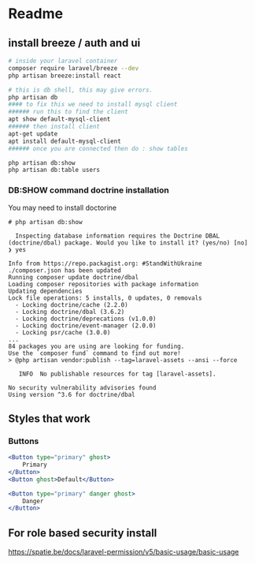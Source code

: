 # Readme

## install breeze / auth and ui

```bash
# inside your laravel container 
composer require laravel/breeze --dev
php artisan breeze:install react

# this is db shell, this may give errors. 
php artisan db
#### to fix this we need to install mysql client
###### run this to find the client
apt show default-mysql-client
###### then install client 
apt-get update
apt install default-mysql-client
###### once you are connected then do : show tables 

php artisan db:show
php artisan db:table users

```


### DB:SHOW command doctrine installation

You may need to install doctorine 

```
# php artisan db:show

  Inspecting database information requires the Doctrine DBAL (doctrine/dbal) package. Would you like to install it? (yes/no) [no]
❯ yes

Info from https://repo.packagist.org: #StandWithUkraine
./composer.json has been updated
Running composer update doctrine/dbal
Loading composer repositories with package information
Updating dependencies
Lock file operations: 5 installs, 0 updates, 0 removals
  - Locking doctrine/cache (2.2.0)
  - Locking doctrine/dbal (3.6.2)
  - Locking doctrine/deprecations (v1.0.0)
  - Locking doctrine/event-manager (2.0.0)
  - Locking psr/cache (3.0.0)
...
84 packages you are using are looking for funding.
Use the `composer fund` command to find out more!
> @php artisan vendor:publish --tag=laravel-assets --ansi --force

   INFO  No publishable resources for tag [laravel-assets].  

No security vulnerability advisories found
Using version ^3.6 for doctrine/dbal

```


## Styles that work 

### Buttons

```jsx
<Button type="primary" ghost>
    Primary
</Button>
<Button ghost>Default</Button>

<Button type="primary" danger ghost>
    Danger
</Button>
```


## For role based security install

https://spatie.be/docs/laravel-permission/v5/basic-usage/basic-usage

